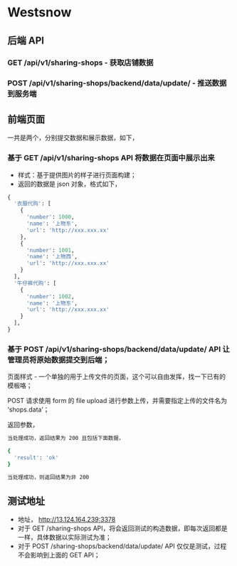 # Westsnow

## 后端 API

### GET /api/v1/sharing-shops - 获取店铺数据
### POST /api/v1/sharing-shops/backend/data/update/ - 推送数据到服务端

## 前端页面

一共是两个，分别提交数据和展示数据，如下，

### 基于 GET /api/v1/sharing-shops API 将数据在页面中展示出来

- 样式：基于提供图片的样子进行页面构建；
- 返回的数据是 json 对象，格式如下，

```py
{
  '衣服代购': [
    {
      'number': 1000,
      'name': '上物东',
      'url': 'http://xxx.xxx.xx'
    },
    {
      'number': 1001,
      'name': '上物西',
      'url': 'http://xxx.xxx.xx'
    }
  ],
  '牛仔裤代购': [
    {
      'number': 1002,
      'name': '上物东',
      'url': 'http://xxx.xxx.xx'
    }
  ],
}
```

### 基于 POST /api/v1/sharing-shops/backend/data/update/ API 让管理员将原始数据提交到后端；

页面样式 - 一个单独的用于上传文件的页面，这个可以自由发挥，找一下已有的模板咯；

POST 请求使用 form 的 file upload 进行参数上传，并需要指定上传的文件名为 ‘shops.data’；

返回参数，
```sh
当处理成功，返回结果为 200 且包括下面数据，

{
  'result': 'ok'
}

当处理成功，则返回结果为非 200
```

## 测试地址

- 地址， http://13.124.164.239:3378
- 对于 GET /sharing-shops API，将会返回测试的构造数据，即每次返回都是一样，具体数据以实际测试为准；
- 对于 POST /sharing-shops/backend/data/update/ API 仅仅是测试，过程不会影响到上面的 GET API；

